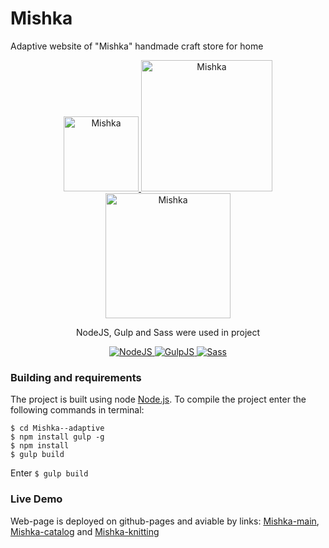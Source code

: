 # Mishka
Adaptive website of "Mishka" handmade craft store for home
<div align="center" >
  <a href="https://niyaz-dev.github.io/Mishka--adaptive/index.html">
    <img width="120" alt="Mishka" src="https://user-images.githubusercontent.com/60061013/95120269-f8a35380-0755-11eb-9d78-85071e8363ce.jpg">                                                              
  </a>
  <a href="https://niyaz-dev.github.io/Mishka--adaptive/catalog.html">
    <img width="210" alt="Mishka" src="https://user-images.githubusercontent.com/60061013/95120262-f6d99000-0755-11eb-9766-f42aa2f9afce.jpg">
  </a>
  <a href="https://niyaz-dev.github.io/Mishka--adaptive/knitting.html">
    <img width="200" alt="Mishka" src="https://user-images.githubusercontent.com/60061013/95120268-f80abd00-0755-11eb-869d-f741f83c8a44.jpg">
  </a>
  <p>NodeJS, Gulp and Sass were used in project</p>
  <a href="https://nodejs.org">
    <img src="https://user-images.githubusercontent.com/60061013/87249982-d6f24300-c46a-11ea-85c1-3fbdd762e738.png" alt="NodeJS" />
  </a>
  <a href="https://gulpjs.com/">
    <img src="https://user-images.githubusercontent.com/60061013/87249979-d5287f80-c46a-11ea-9b61-79e55a459a45.png" alt="GulpJS" />
  </a>
  <a href="http://sass-lang.com/">
    <img src="https://user-images.githubusercontent.com/60061013/87249983-d78ad980-c46a-11ea-858a-a963b9ad5360.png" alt="Sass" />
  </a>
 </div>

### Building and requirements
The project is built using node [Node.js](https://nodejs.org/). To compile the project enter the following commands in terminal:
```
$ cd Mishka--adaptive
$ npm install gulp -g
$ npm install
$ gulp build
```
Enter ``` $ gulp build ```


### Live Demo
Web-page is deployed on github-pages and aviable by links: [Mishka-main](https://niyaz-dev.github.io/Mishka--adaptive/index.html), [Mishka-catalog](https://niyaz-dev.github.io/Mishka--adaptive/catalog.html) and  [Mishka-knitting](https://niyaz-dev.github.io/Mishka--adaptive/knitting.html)

